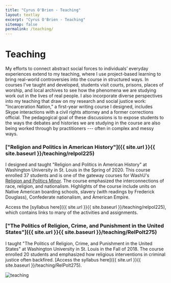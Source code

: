 ```yaml
---
title: "Cyrus O'Brien - Teaching"
layout: textlay
excerpt: "Cyrus O'Brien - Teaching"
sitemap: false
permalink: /teaching/
---
```


# Teaching

My efforts to connect abstract social forces to individuals’ everyday experiences extend to my teaching, where I use project-based learning to bring real-world controversies into the course in structured ways. In courses I've taught and developed, students visit courts, prisons, places of worship, and local archives to see how the phenomena we are studying work out in the lives of real people. I also incorporate diverse perspectives into my teaching that draw on my research and social justice work: "Incarceration Nation," a first-year writing course I designed, includes Skype interactions with a civil rights attorney and a former corrections official. The pedagogical goal of these discussions is to expose students to the ways the debates and histories we are studying in the course are also being worked through by practitioners --- often in complex and messy ways.

### ["Religion and Politics in American History"]({{ site.url }}{{ site.baseurl }}/teaching/relpol225)

I designed and taught "Religion and Politics in American History" at Washington University in St. Louis in the Spring of 2020. This course enrolled 37 students and is one of the gateway courses for WashU's [Religion and Politics Minor](https://rap.wustl.edu/undergrad/). The course emphasized the interconnections of race, religion, and nationalism. Highlights of the course include units on Native American boarding schools, slavery (with readings by Frederick Douglass), Confederate nationalism, and American Empire.

Access the [syllabus here]({{ site.url }}{{ site.baseurl }}/teaching/relpol225), which contains links to many of the activities and assignments.

### ["The Politics of Religion, Crime, and Punishment in the United States"]({{ site.url }}{{ site.baseurl }}/teaching/RelPolt275)

I taught "The Politics of Religion, Crime, and Punishment in the United States" at Washington University in St. Louis in the Fall of 2018. The course enrolled 20 students and emphasized how religious interventions in criminal justice often backfired. [Access the syllabus here]({{ site.url }}{{ site.baseurl }}/teaching/RelPolt275).

<img  class="img-responsive" src="{{ site.url }}{{ site.baseurl }}/images/picpic/teaching.jpg" alt="teaching">
